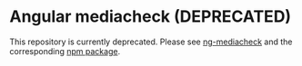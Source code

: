 # Angular mediacheck (DEPRECATED)

This repository is currently deprecated. Please see [ng-mediacheck](https://github.com/kmaida/ng-mediacheck) and the corresponding [npm package](https://www.npmjs.com/package/ng-mediacheck).
